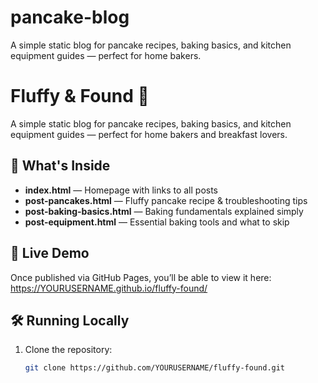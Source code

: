 # pancake-blog
A simple static blog for pancake recipes, baking basics, and kitchen equipment guides — perfect for home bakers.
# Fluffy & Found 🥞  
A simple static blog for pancake recipes, baking basics, and kitchen equipment guides — perfect for home bakers and breakfast lovers.  

## 📂 What's Inside  
- **index.html** — Homepage with links to all posts  
- **post-pancakes.html** — Fluffy pancake recipe & troubleshooting tips  
- **post-baking-basics.html** — Baking fundamentals explained simply  
- **post-equipment.html** — Essential baking tools and what to skip  

## 🚀 Live Demo  
Once published via GitHub Pages, you’ll be able to view it here:  
https://YOURUSERNAME.github.io/fluffy-found/  

## 🛠 Running Locally  
1. Clone the repository:  
   ```bash
   git clone https://github.com/YOURUSERNAME/fluffy-found.git

